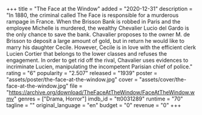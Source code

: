 +++
title = "The Face at the Window"
added = "2020-12-31"
description = "In 1880, the criminal called The Face is responsible for a murderous rampage in France. When the Brisson Bank is robbed in Paris and the employee Michelle is murdered, the wealthy Chevalier Lucio del Gardo is the only chance to save the bank. Chavalier proposes to the owner M. de Brisson to deposit a large amount of gold, but in return he would like to marry his daughter Cecile. However, Cecile is in love with the efficient clerk Lucien Cortier that belongs to the lower classes and refuses the engagement. In order to get rid off the rival, Chavalier uses evidences to incriminate Lucien, manipulating the incompetent Parisian chief of police."
rating = "6"
popularity = "2.507"
released = "1939"
poster = "assets/poster/the-face-at-the-window.jpg"
cover = "assets/cover/the-face-at-the-window.jpg"
file = "https://archive.org/download/TheFaceAtTheWindow/FaceAtTheWindow.wmv"
genres = ["Drama, Horror"]
imdb_id = "tt0031289"
runtime = "70"
tagline = ""
original_language = "en"
budget = "0"
revenue = "0"
+++